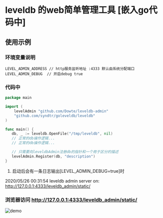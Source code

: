 # leveldb 的web简单管理工具 [嵌入go代码中]

## 使用示例

### 环境变量说明

```
LEVEL_ADMIN_ADDRESS // http服务监听地址 :4333 默认由系统分配端口
LEVEL_ADMIN_DEBUG  // 开启debug true
```

### 代码中

```go
package main

import (
    levelAdmin "github.com/Dowte/leveldb-admin"
    "github.com/syndtr/goleveldb/leveldb"
)

func main() {
   db, _ := leveldb.OpenFile("/tmp/leveldb", nil)
   // 正常的db操作逻辑...
   // 正常的db操作逻辑...

   // 只需要向leveldbAdmin注册db的指针和一个用于区分的描述
   levelAdmin.Register(db, "description")
}
```
1. 启动后会有一条日志输出[LEVEL_ADMIN_DEBUG=true]时

2020/05/26 00:31:54 leveldb admin server on: http://127.0.0.1:4333/leveldb_admin/static/

### 浏览器访问 http://127.0.0.1:4333/leveldb_admin/static/

![demo](https://raw.githubusercontent.com/Dowte/imgs/master/1057DA66-A4FC-42EE-A3EE-F3FD910DA073.png)